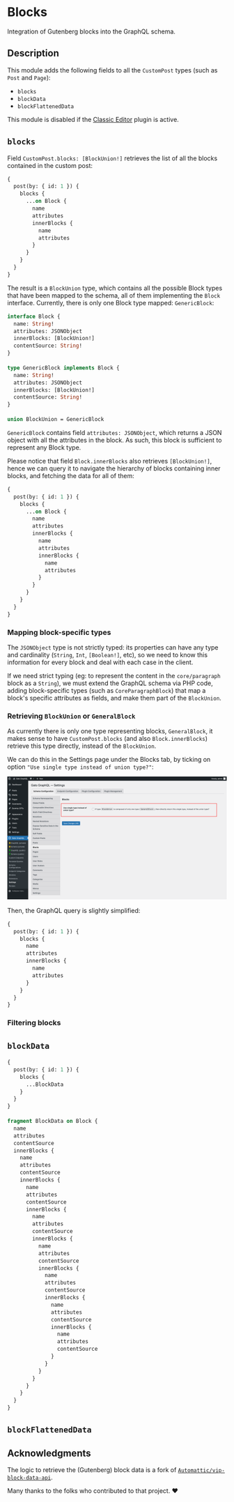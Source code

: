 # Blocks

Integration of Gutenberg blocks into the GraphQL schema.

## Description

This module adds the following fields to all the `CustomPost` types (such as `Post` and `Page`):

- `blocks`
- `blockData`
- `blockFlattenedData`

This module is disabled if the [Classic Editor](https://wordpress.org/plugins/classic-editor/) plugin is active.

## `blocks`

Field `CustomPost.blocks: [BlockUnion!]` retrieves the list of all the blocks contained in the custom post:

```graphql
{
  post(by: { id: 1 }) {
    blocks {
      ...on Block {
        name
        attributes
        innerBlocks {
          name
          attributes
        }
      }
    }
  }
}
```

The result is a `BlockUnion` type, which contains all the possible Block types that have been mapped to the schema, all of them implementing the `Block` interface. Currently, there is only one Block type mapped: `GenericBlock`:

```graphql
interface Block {
  name: String!
  attributes: JSONObject
  innerBlocks: [BlockUnion!]
  contentSource: String!
}

type GenericBlock implements Block {
  name: String!
  attributes: JSONObject
  innerBlocks: [BlockUnion!]
  contentSource: String!
}

union BlockUnion = GenericBlock
```

`GenericBlock` contains field `attributes: JSONObject`, which returns a JSON object with all the attributes in the block. As such, this block is sufficient to represent any Block type.

Please notice that field `Block.innerBlocks` also retrieves `[BlockUnion!]`, hence we can query it to navigate the hierarchy of blocks containing inner blocks, and fetching the data for all of them:

```graphql
{
  post(by: { id: 1 }) {
    blocks {
      ...on Block {
        name
        attributes
        innerBlocks {
          name
          attributes
          innerBlocks {
            name
            attributes
          }
        }
      }
    }
  }
}
```

### Mapping block-specific types

The `JSONObject` type is not strictly typed: its properties can have any type and cardinality (`String`, `Int`, `[Boolean!]`, etc), so we need to know this information for every block and deal with each case in the client.

If we need strict typing (eg: to represent the content in the `core/paragraph` block as a `String`), we must extend the GraphQL schema via PHP code, adding block-specific types (such as `CoreParagraphBlock`) that map a block's specific attributes as fields, and make them part of the `BlockUnion`.

### Retrieving `BlockUnion` or `GeneralBlock`

As currently there is only one type representing blocks, `GeneralBlock`, it makes sense to have `CustomPost.blocks` (and also `Block.innerBlocks`) retrieve this type directly, instead of the `BlockUnion`.

We can do this in the Settings page under the Blocks tab, by ticking on option `"Use single type instead of union type?"`:

![Configuring to directly retrieve `GeneralBlock` instead of `BlockUnion`](../../images/settings-blocks-single-type.png)

Then, the GraphQL query is slightly simplified:

```graphql
{
  post(by: { id: 1 }) {
    blocks {
      name
      attributes
      innerBlocks {
        name
        attributes
      }
    }
  }
}
```

### Filtering blocks

## `blockData`

```graphql
{
  post(by: { id: 1 }) {
    blocks {
      ...BlockData
    }
  }
}

fragment BlockData on Block {
  name
  attributes
  contentSource
  innerBlocks {
    name
    attributes
    contentSource
    innerBlocks {
      name
      attributes
      contentSource
      innerBlocks {
        name
        attributes
        contentSource
        innerBlocks {
          name
          attributes
          contentSource
          innerBlocks {
            name
            attributes
            contentSource
            innerBlocks {
              name
              attributes
              contentSource
              innerBlocks {
                name
                attributes
                contentSource
              }
            }
          }
        }
      }
    }
  }
}
```

## `blockFlattenedData`



## Acknowledgments

The logic to retrieve the (Gutenberg) block data is a fork of [`Automattic/vip-block-data-api`](https://github.com/Automattic/vip-block-data-api/).

Many thanks to the folks who contributed to that project. ❤️
